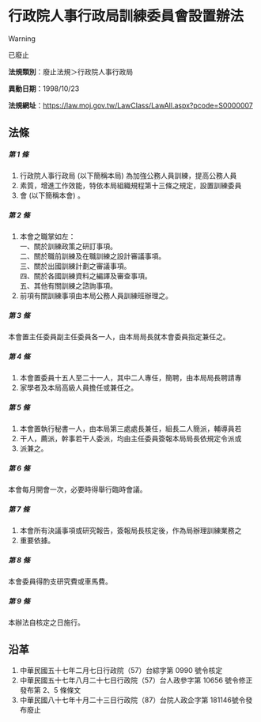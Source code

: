 # 行政院人事行政局訓練委員會設置辦法


> [!WARNING]
> 已廢止


**法規類別**：廢止法規＞行政院人事行政局

**異動日期**：1998/10/23  

**法規網址**：https://law.moj.gov.tw/LawClass/LawAll.aspx?pcode=S0000007



## 法條
##### 第 1 條
1. 行政院人事行政局 (以下簡稱本局) 為加強公務人員訓練，提高公務人員
1. 素質，增進工作效能，特依本局組織規程第十三條之規定，設置訓練委員
1. 會 (以下簡稱本會) 。

##### 第 2 條
1. 本會之職掌如左：  
一、關於訓練政策之研訂事項。  
二、關於職前訓練及在職訓練之設計審議事項。  
三、關於出國訓練計劃之審議事項。  
四、關於各國訓練資料之編譯及審查事項。  
五、其他有關訓練之諮詢事項。
1. 前項有關訓練事項由本局公務人員訓練班辦理之。

##### 第 3 條
本會置主任委員副主任委員各一人，由本局局長就本會委員指定兼任之。

##### 第 4 條
1. 本會置委員十五人至二十一人，其中二人專任，簡聘，由本局局長聘請專
1. 家學者及本局高級人員擔任或兼任之。

##### 第 5 條
1. 本會置執行秘書一人，由本局第三處處長兼任，組長二人簡派，輔導員若
1. 干人，薦派，幹事若干人委派，均由主任委員簽報本局局長依規定令派或
1. 派兼之。

##### 第 6 條
本會每月開會一次，必要時得舉行臨時會議。

##### 第 7 條
1. 本會所有決議事項或研究報告，簽報局長核定後，作為局辦理訓練業務之
1. 重要依據。

##### 第 8 條
本會委員得酌支研究費或車馬費。

##### 第 9 條
本辦法自核定之日施行。

## 沿革
1. 中華民國五十七年二月七日行政院（57）台綜字第 0990 號令核定
1. 中華民國五十七年八月二十七日行政院（57）台人政參字第 10656  號令修正發布第 2、5 條條文
1. 中華民國八十七年十月二十三日行政院（87）台院人政企字第 181146號令發布廢止
